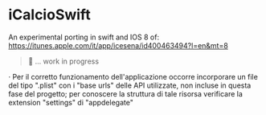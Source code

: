 iCalcioSwift
============

An experimental porting in swift and IOS 8 of:
https://itunes.apple.com/it/app/icesena/id400463494?l=en&mt=8

> :construction_worker: ... work in progress

· Per il corretto funzionamento dell'applicazione occorre incorporare un file del tipo ".plist" con i "base urls" delle API utilizzate, non incluse in questa fase del progetto; per conoscere la struttura di tale risorsa verificare la extension "settings" di "appdelegate"
